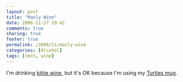 ```yaml
---
layout: post
title: "Manly Wine"
date: 2006-11-27 19:42
comments: true
sharing: true
footer: true
permalink: /2006/11/manly-wine
categories: [Alcohol]
tags: [tmnt, wine]
---
```

I'm drinking <a href="http://flickr.com/photos/jymferrier/306029132/">kittie wine</a>, but it's OK because I'm using my <a href="http://www.brockli.com/archives/2006/11/broken_cup.php">Turtles mug</a>.
